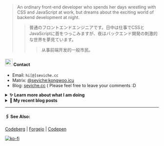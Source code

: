
> An ordinary front-end developer who spends her days wrestling with CSS and JavaScript at work, but dreams about the exciting world of backend development at night.
>> 	普通のフロントエンドエンジニアです。日中は仕事でCSSとJavaScriptに首をつっこみますが、夜はバックエンド開発の刺激的な世界を夢見ています。
>>>	从事前端开发的一般市民。

####  <img src="https://cdn.discordapp.com/emojis/491270848032800768.png?size=128" style="width:24px;"> Contact  

- Email: `hi[@]seviche.cc`
- Matrix: [@seviche:kongwoo.icu](https://matrix.to/#/@seviche:kongwoo.icu)
- Blog: [seviche.cc](https://seviche.cc) 
  ( Please feel free to leave your comments :D 


<details>
  <summary><b> ✨ Learn more about what I am doing</b>
  </summary>


  
#### 👷 What I'm currently working on

- [primefaces/primevue](https://github.com/primefaces/primevue) - Next Generation Vue UI Component Library (1 week ago)
- [raycast/extensions](https://github.com/raycast/extensions) - Everything you need to extend Raycast. (1 week ago)
- [evroon/bracket](https://github.com/evroon/bracket) - Selfhosted tournament system with web interface (2 weeks ago)
- [Sevichecc/miniflux-injector](https://github.com/Sevichecc/miniflux-injector) - Injects Miniflux search results into search engine pages such as  Google, DuckDuckGo, SearXNG and Brave Search. (2 months ago)
- [importantimport/shiraha](https://github.com/importantimport/shiraha) - ❄ Material 3-inspired Classless CSS Framework. [WIP] (3 months ago)
  <br>
#### 🌱 My latest projects

- [Sevichecc/devSite](https://github.com/Sevichecc/devSite) - 
- [Sevichecc/raycast-anki-extension](https://github.com/Sevichecc/raycast-anki-extension) - 
- [Sevichecc/Lisp-interpreter-in-TS](https://github.com/Sevichecc/Lisp-interpreter-in-TS) - 
- [Sevichecc/miniflux-injector](https://github.com/Sevichecc/miniflux-injector) - Injects Miniflux search results into search engine pages such as  Google, DuckDuckGo, SearXNG and Brave Search.
- [Sevichecc/M-OAuth](https://github.com/Sevichecc/M-OAuth) - Access token generator for Akkoma, Pleroma, Mastodon APIs.
  

#### 🔨 My recent Pull Requests


- [Fix typo](https://github.com/primefaces/primevue/pull/5029) on [primefaces/primevue](https://github.com/primefaces/primevue) (1 week ago)
- [Update mastodon extension](https://github.com/raycast/extensions/pull/9936) on [raycast/extensions](https://github.com/raycast/extensions) (2 weeks ago)
- [Add i18n support and  translation for zh-CN](https://github.com/evroon/bracket/pull/394) on [evroon/bracket](https://github.com/evroon/bracket) (3 weeks ago)
- [feat: ✨ add chip and tag](https://github.com/importantimport/shiraha/pull/22) on [importantimport/shiraha](https://github.com/importantimport/shiraha) (3 months ago)
- [feat(Form): add valibot supprt](https://github.com/nuxt/ui/pull/615) on [nuxt/ui](https://github.com/nuxt/ui) (4 months ago)


#### 🔭 Latest releases I've contributed to


- [simple-icons/simple-icons](https://github.com/simple-icons/simple-icons) ([11.1.0](https://github.com/simple-icons/simple-icons/releases/tag/11.1.0), today) - SVG icons for popular brands
- [tabler/tabler-icons](https://github.com/tabler/tabler-icons) ([v2.46.0](https://github.com/tabler/tabler-icons/releases/tag/v2.46.0), 2 days ago) - A set of over 4900 free MIT-licensed high-quality SVG icons for you to use in your web projects.
- [nuxt/ui](https://github.com/nuxt/ui) ([v2.12.0](https://github.com/nuxt/ui/releases/tag/v2.12.0), 5 days ago) - A UI Library for Modern Web Apps, powered by Vue &amp; TailwindCSS.
- [primefaces/primevue](https://github.com/primefaces/primevue) ([3.46.0](https://github.com/primefaces/primevue/releases/tag/3.46.0), 6 days ago) - Next Generation Vue UI Component Library
- [evroon/bracket](https://github.com/evroon/bracket) ([v1.2.1](https://github.com/evroon/bracket/releases/tag/v1.2.1), 1 month ago) - Selfhosted tournament system with web interface
  
#### 📓 Gists I wrote
  

- [nord light theme for Rime](https://gist.github.com/ae49279fbc12b633697e05fd832559e9) (9 months ago)
- [](https://gist.github.com/8bb1c560d5ac7bf3d73176a6e059e7fb) (11 months ago)
- [rss&#43; &amp; miniflux](https://gist.github.com/f5608c4ad52e71d98f6fcf74110369df) (2 years ago)
- [fork from https://github.com/ronilaukkarinen/miniflux-theme-midnight/blob/master/style.css](https://gist.github.com/dd534c114a23bb410baeab3287f134e8) (2 years ago)
- [](https://gist.github.com/6fe4eeed295c832111fd7fbedc58cc05) (2 years ago)
</details>


<details>
  <summary><b> 📜 My recent blog posts</b></summary>
  <br/>


- [远程工作相关链接](https://seviche.cc/2023-10-02-remote-work) (3 months ago)
- [Akkoma / Pleroma 的媒体相关配置](https://seviche.cc/2023-09-10-akkoma-media) (4 months ago)
- [Python 初学笔记](https://seviche.cc/2023-09-04-python) (4 months ago)
- [我在看什么 · 5-8月](https://seviche.cc/2023-08-27-reading2) (4 months ago)
- [计算机图形学初体验——CS291](https://seviche.cc/2023-05-18-cs291) (8 months ago)
</details>


---

####  🖇️ See Also:
[Codeberg](https://codeberg.org/Sevichecc) | [Forgejo](https://git.kongwoo.icu/seviche) | [Codepen](https://codepen.io/sevichee)

[![ko-fi](https://ko-fi.com/img/githubbutton_sm.svg)](https://ko-fi.com/R6R8LXC9O)
